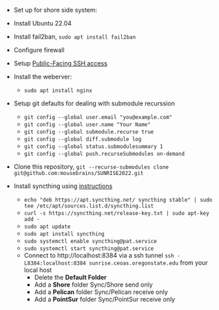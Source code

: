 * Set up for shore side system:

- Install Ubuntu 22.04
- Install fail2ban, `sudo apt install fail2ban`
- Configure firewall
- Setup [Public-Facing SSH access](Shore.SSH.md)
- Install the weberver:
  - `sudo apt install nginx`

- Setup git defaults for dealing with submodule recurssion
  - `git config --global user.email "you@example.com"`
  - `git config --global user.name "Your Name"`
  - `git config --global submodule.recurse true`
  - `git config --global diff.submodule log`
  - `git config --global status.submodulesummary 1`
  - `git config --global push.recurseSubmodules on-demand`
- Clone this repository, `git --recurse-submodules clone git@github.com:mousebrains/SUNRISE2022.git`
- Install syncthing using [instructions](https://www.linuxfordevices.com/tutorials/ubuntu/syncthing-install-and-setup)
  - `echo "deb https://apt.syncthing.net/ syncthing stable" | sudo tee /etc/apt/sources.list.d/syncthing.list`
  - `curl -s https://syncthing.net/release-key.txt | sudo apt-key add -`
  - `sudo apt update`
  - `sudo apt install syncthing`
  - `sudo systemctl enable syncthing@pat.service`
  - `sudo systemctl start syncthing@pat.service`
  - Connect to http://localhost:8384 via a ssh tunnel `ssh -L8384:localhost:8384 sunrise.ceoas.oregonstate.edu` from your local host
    - Delete the **Default Folder**
    - Add a **Shore** folder Sync/Shore send only
    - Add a **Pelican** folder Sync/Pelican receive only
    - Add a **PointSur** folder Sync/PointSur receive only
